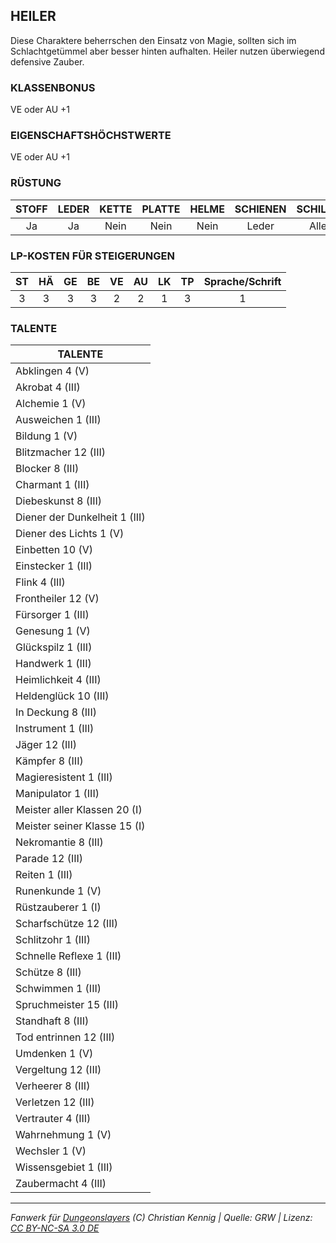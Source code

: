 ## HEILER

Diese Charaktere beherrschen den Einsatz von Magie, sollten sich im Schlachtgetümmel aber besser hinten aufhalten. Heiler nutzen überwiegend defensive Zauber.

### KLASSENBONUS

VE oder AU +1

### EIGENSCHAFTSHÖCHSTWERTE

VE oder AU +1

### RÜSTUNG

| STOFF | LEDER | KETTE | PLATTE | HELME | SCHIENEN | SCHILDE |
| :---: | :---: | :---: | :----: | :---: | :------: | :-----: |
|  Ja   |  Ja   | Nein  |  Nein  | Nein  |  Leder   |  Alle   |

### LP-KOSTEN FÜR STEIGERUNGEN

| ST  | HÄ  | GE  | BE  | VE  | AU  | LK  | TP  | Sprache/Schrift |
| :-: | :-: | :-: | :-: | :-: | :-: | :-: | :-: | :-------------: |
|  3  |  3  |  3  |  3  |  2  |  2  |  1  |  3  |        1        |

### TALENTE

| TALENTE                       |
| ----------------------------- |
| Abklingen 4 (V)               |
| Akrobat 4 (III)               |
| Alchemie 1 (V)                |
| Ausweichen 1 (III)            |
| Bildung 1 (V)                 |
| Blitzmacher 12 (III)          |
| Blocker 8 (III)               |
| Charmant 1 (III)              |
| Diebeskunst 8 (III)           |
| Diener der Dunkelheit 1 (III) |
| Diener des Lichts 1 (V)       |
| Einbetten 10 (V)              |
| Einstecker 1 (III)            |
| Flink 4 (III)                 |
| Frontheiler 12 (V)            |
| Fürsorger 1 (III)             |
| Genesung 1 (V)                |
| Glückspilz 1 (III)            |
| Handwerk 1 (III)              |
| Heimlichkeit 4 (III)          |
| Heldenglück 10 (III)          |
| In Deckung 8 (III)            |
| Instrument 1 (III)            |
| Jäger 12 (III)                |
| Kämpfer 8 (III)               |
| Magieresistent 1 (III)        |
| Manipulator 1 (III)           |
| Meister aller Klassen 20 (I)  |
| Meister seiner Klasse 15 (I)  |
| Nekromantie 8 (III)           |
| Parade 12 (III)               |
| Reiten 1 (III)                |
| Runenkunde 1 (V)              |
| Rüstzauberer 1 (I)            |
| Scharfschütze 12 (III)        |
| Schlitzohr 1 (III)            |
| Schnelle Reflexe 1 (III)      |
| Schütze 8 (III)               |
| Schwimmen 1 (III)             |
| Spruchmeister 15 (III)        |
| Standhaft 8 (III)             |
| Tod entrinnen 12 (III)        |
| Umdenken 1 (V)                |
| Vergeltung 12 (III)           |
| Verheerer 8 (III)             |
| Verletzen 12 (III)            |
| Vertrauter 4 (III)            |
| Wahrnehmung 1 (V)             |
| Wechsler 1 (V)                |
| Wissensgebiet 1 (III)         |
| Zaubermacht 4 (III)           |

---

_Fanwerk für [Dungeonslayers](https://www.dungeonslayers.net/) (C) Christian Kennig | Quelle: GRW | Lizenz: [CC BY-NC-SA 3.0 DE](https://creativecommons.org/licenses/by-nc-sa/3.0/de/)_
